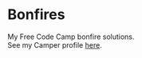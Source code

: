 # Bonfires
My Free Code Camp bonfire solutions.<br>
See my Camper profile <a href="http://www.freecodecamp.com/sethalexander">here</a>.
